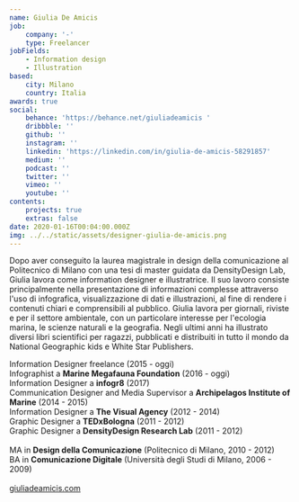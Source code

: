 ```yaml
---
name: Giulia De Amicis
job:
    company: '-'
    type: Freelancer
jobFields:
    - Information design
    - Illustration
based:
    city: Milano
    country: Italia
awards: true
social:
    behance: 'https://behance.net/giuliadeamicis '
    dribbble: ''
    github: ''
    instagram: ''
    linkedin: 'https://linkedin.com/in/giulia-de-amicis-58291857'
    medium: ''
    podcast: ''
    twitter: ''
    vimeo: ''
    youtube: ''
contents:
    projects: true
    extras: false
date: 2020-01-16T00:04:00.000Z
img: ../../static/assets/designer-giulia-de-amicis.png
---
```


Dopo aver conseguito la laurea magistrale in design della comunicazione al Politecnico di Milano con una tesi di master guidata da DensityDesign Lab, Giulia lavora come information designer e illustratrice. Il suo lavoro consiste principalmente nella presentazione di informazioni complesse attraverso l'uso di infografica, visualizzazione di dati e illustrazioni, al fine di rendere i contenuti chiari e comprensibili al pubblico. Giulia lavora per giornali, riviste e per il settore ambientale, con un particolare interesse per l'ecologia marina, le scienze naturali e la geografia.
Negli ultimi anni ha illustrato diversi libri scientifici per ragazzi, pubblicati e distribuiti in tutto il mondo da National Geographic kids e White Star Publishers.

Information Designer freelance (2015 - oggi)  
Infographist a **Marine Megafauna Foundation** (2016 - oggi)  
Information Designer a **infogr8** (2017)  
Communication Designer and Media Supervisor a **Archipelagos Institute of Marine** (2014 - 2015)  
Information Designer a **The Visual Agency** (2012 - 2014)  
Graphic Designer a **TEDxBologna** (2011 - 2012)  
Graphic Designer a **DensityDesign Research Lab** (2011 - 2012)<br><br>
MA in **Design della Comunicazione** (Politecnico di Milano, 2010 - 2012)  
BA in **Comunicazione Digitale** (Università degli Studi di Milano, 2006 - 2009)<br><br>
[giuliadeamicis.com](https://cargocollective.com/giuliadeamicis)
